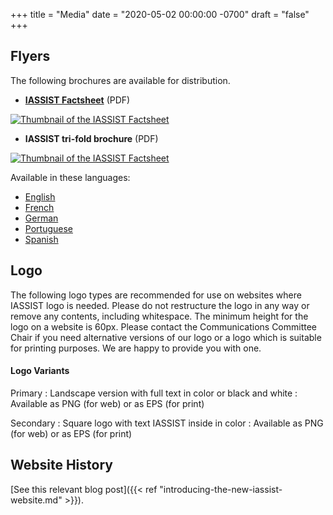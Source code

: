 +++
title = "Media"
date = "2020-05-02 00:00:00 -0700"
draft = "false"
+++
## Flyers

The following brochures are available for distribution. 

-   **[IASSIST Factsheet](/file/about/iassist_factsheet_2016.pdf)** (PDF)

[![Thumbnail of the IASSIST Factsheet](/img/about/factsheet2016.jpg "IASSIST Factsheet")](/file/about/iassist_factsheet_2016.pdf)

- **IASSIST tri-fold brochure** (PDF)

[![Thumbnail of the IASSIST Factsheet](/img/about/brochurethumb_2.jpg "IASSIST tri-fold brochure")](/file/about/printiassistbrochure_2013.pdf)


Available in these languages:
-   [English](/file/about/printiassistbrochure_2013.pdf)
-   [French](/file/about/printiassistbrochurefrench_2012.pdf)
-   [German](/file/about/printiassistbrochuregerman_2013.pdf)
-   [Portuguese](/file/about/printiassistbrochureport_2012.pdf)
-   [Spanish](/file/about/printiassistbrochurespanish_2012.pdf)

## Logo

The following logo types are recommended for use on websites where IASSIST logo is needed. Please do not restructure the logo in any way or remove any contents, including whitespace. The minimum height for the logo on a website is 60px. Please contact the Communications Committee Chair if you need alternative versions of our logo or a logo which is suitable for printing purposes. We are happy to provide you with one. 
﻿
#### Logo Variants

Primary
: Landscape version with full text in color or black and white
: Available as PNG (for web) or as EPS (for print)

Secondary
: Square logo with text IASSIST inside in color
: Available as PNG (for web) or as EPS (for print)

## Website History

[See this relevant blog post]({{< ref "introducing-the-new-iassist-website.md" >}}).
